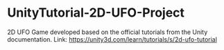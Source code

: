 # UnityTutorial-2D-UFO-Project
2D UFO Game developed based on the official tutorials from the Unity documentation. Link: https://unity3d.com/learn/tutorials/s/2d-ufo-tutorial
